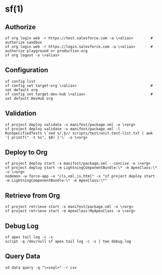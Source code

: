 # sf(1)

## Authorize

    sf org login web -r https://test.salesforce.com -a \<alias>        # authorize sandbox
    sf org login web -r https://login.salesforce.com -a \<alias>       # authorize playground or production-org
    sf org logout -o \<alias>

## Configuration

    sf config list
    sf config set target-org \<alias>                                  # set default org
    sf config set target-dev-hub \<alias>                              # set default DevHub org

## Validation

    sf project deploy validate -x manifest/package.xml -o \<org>
    sf project deploy validate -x manifest/package.xml -l RunSpecifiedTests \`sed s/,$// scripts/test/unit-test-list.txt | awk '{ printf(" -t %s", $0) }'\` -o \<org>

## Deploy to Org

    sf project deploy start -x manifest/package.xml --concise -o \<org>
    sf project deploy start -m LightningComponentBundle:\* -m ApexClass:\* -o \<org>
    nodemon -w force-app -e "cls,xml,js,html" -x "sf project deploy start -m LightningComponentBundle:\* -m ApexClass:\*"

## Retrieve from Org

    sf project retrieve start -x manifest/package.xml -o \<org>
    sf project retrieve start -m ApexClass:MyApexClass -o \<org>

## Debug Log

    sf apex tail log -c -s
    script -q /dev/null sf apex tail log -c -s | tee debug.log

## Query Data

    sd data query -q "\<soql>" -r csv

